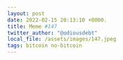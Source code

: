 ```yaml
---
layout: post
date: 2022-02-15 20:13:10 +0000.
title: Meme #147
twitter_author: "@odiousdebt"
local_file: /assets/images/147.jpeg
tags: bitcoin no-bitcoin
---
```

